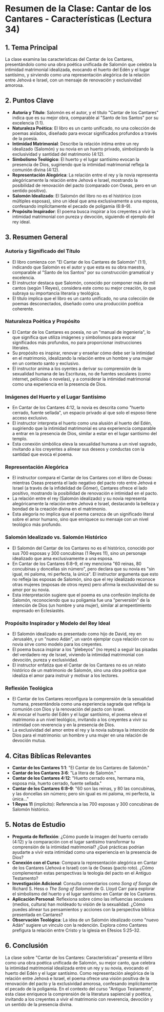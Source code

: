 # Resumen de la Clase: Cantar de los Cantares - Características (Lectura 34)

## 1. Tema Principal
La clase examina las características del Cantar de los Cantares, presentándolo como una obra poética unificada de Salomón que celebra la intimidad matrimonial idealizada, evocando el huerto del Edén y el lugar santísimo, y sirviendo como una representación alegórica de la relación entre Jehová e Israel, con un mensaje de renovación y exclusividad amorosa.

## 2. Puntos Clave
- **Autoría y Título**: Salomón es el autor, y el título "Cantar de los Cantares" indica que es su mejor obra, comparable al "Santo de los Santos" por su excelencia (1:1).
- **Naturaleza Poética**: El libro es un canto unificado, no una colección de poemas aislados, diseñado para evocar significados profundos a través de la poesía.
- **Intimidad Matrimonial**: Describe la relación íntima entre un rey idealizado (Salomón) y su novia en un huerto privado, simbolizando la exclusividad y santidad del matrimonio (4:12).
- **Simbolismo Teológico**: El huerto y el lugar santísimo evocan la presencia de Dios, sugiriendo que la intimidad matrimonial refleja la comunión divina (4:12).
- **Representación Alegórica**: La relación entre el rey y la novia representa alegóricamente la relación entre Jehová e Israel, mostrando la posibilidad de renovación del pacto (comparado con Oseas, pero en un sentido positivo).
- **Salomón Idealizado**: El Salomón del libro no es el histórico (con múltiples esposas), sino un ideal que ama exclusivamente a una esposa, confesando implícitamente el pecado de poligamia (6:8–9).
- **Propósito Inspirador**: El poema busca inspirar a los creyentes a vivir la intimidad matrimonial con pureza y devoción, siguiendo el ejemplo del rey ideal.

## 3. Resumen General

### Autoría y Significado del Título
- El libro comienza con "El Cantar de los Cantares de Salomón" (1:1), indicando que Salomón es el autor y que esta es su obra maestra, comparable al "Santo de los Santos" por su construcción gramatical y excelencia.
- El instructor destaca que Salomón, conocido por componer más de mil cantos (según 1 Reyes), considera este como su mejor creación, lo que subraya su importancia literaria y teológica.
- El título implica que el libro es un canto unificado, no una colección de poemas desconectados, diseñado como una producción poética coherente.

### Naturaleza Poética y Propósito
- El Cantar de los Cantares es poesía, no un "manual de ingeniería", lo que significa que utiliza imágenes y simbolismos para evocar significados más profundos, no para proporcionar instrucciones literales.
- Su propósito es inspirar, renovar y enseñar cómo debe ser la intimidad en el matrimonio, idealizando la relación entre un hombre y una mujer en un contexto santo y exclusivo.
- El instructor anima a los oyentes a derivar su comprensión de la sexualidad humana de las Escrituras, no de fuentes seculares (como internet, películas o novelas), y a considerar la intimidad matrimonial como una experiencia en la presencia de Dios.

### Imágenes del Huerto y el Lugar Santísimo
- En Cantar de los Cantares 4:12, la novia es descrita como "huerto cerrado, fuente sellada", un espacio privado al que solo el esposo tiene acceso exclusivo.
- El instructor interpreta el huerto como una alusión al huerto del Edén, sugiriendo que la intimidad matrimonial es una experiencia comparable a entrar en la presencia de Dios, similar a estar en el lugar santísimo del templo.
- Esta conexión simbólica eleva la sexualidad humana a un nivel sagrado, invitando a los creyentes a alinear sus deseos y conductas con la santidad que evoca el poema.

### Representación Alegórica
- El instructor compara el Cantar de los Cantares con el libro de Oseas: mientras Oseas presenta el lado negativo del pacto roto entre Jehová e Israel (a través de la infidelidad de Gómer), Cantares ofrece el lado positivo, mostrando la posibilidad de renovación e intimidad en el pacto.
- La relación entre el rey (Salomón idealizado) y su novia representa alegóricamente la relación entre Jehová e Israel, destacando la belleza y bondad de la creación divina en el matrimonio.
- Esta alegoría no implica que el poema carezca de un significado literal sobre el amor humano, sino que enriquece su mensaje con un nivel teológico más profundo.

### Salomón Idealizado vs. Salomón Histórico
- El Salomón del Cantar de los Cantares no es el histórico, conocido por sus 700 esposas y 300 concubinas (1 Reyes 11), sino un personaje idealizado que ama exclusivamente a una esposa.
- En Cantar de los Cantares 6:8–9, el rey menciona "60 reinas, 80 concubinas y doncellas sin número", pero declara que su novia es "sin igual, mi paloma, mi perfecta, la única". El instructor argumenta que esto no refleja las esposas de Salomón, sino que el rey idealizado reconoce otras mujeres (esposas de otros reyes) pero afirma la exclusividad de su amor por su novia.
- Esta interpretación sugiere que el poema es una confesión implícita de Salomón, reconociendo que su poligamia fue una "perversión" de la intención de Dios (un hombre y una mujer), similar al arrepentimiento expresado en Eclesiastés.

### Propósito Inspirador y Modelo del Rey Ideal
- El Salomón idealizado es presentado como hijo de David, rey en Jerusalén, y un "nuevo Adán", un varón ejemplar cuya relación con su novia sirve como modelo para los creyentes.
- El poema busca inspirar a los "plebeyos" (no reyes) a seguir las pisadas del verdadero rey de Israel, viviendo la intimidad matrimonial con devoción, pureza y exclusividad.
- El instructor enfatiza que el Cantar de los Cantares no es un relato histórico de un matrimonio de Salomón, sino una obra poética que idealiza el amor para instruir y motivar a los lectores.

### Reflexión Teológica
- El Cantar de los Cantares reconfigura la comprensión de la sexualidad humana, presentándola como una experiencia sagrada que refleja la comunión con Dios y la renovación del pacto con Israel.
- Al evocar el huerto del Edén y el lugar santísimo, el poema eleva el matrimonio a un nivel teológico, invitando a los creyentes a vivir su intimidad con reverencia y en la presencia de Dios.
- La exclusividad del amor entre el rey y la novia subraya la intención de Dios para el matrimonio: un hombre y una mujer en una relación de devoción mutua.

## 4. Citas Bíblicas Relevantes
- **Cantar de los Cantares 1:1**: "El Cantar de los Cantares de Salomón."
- **Cantar de los Cantares 3:6**: "La litera de Salomón."
- **Cantar de los Cantares 4:12**: "Huerto cerrado eres, hermana mía, esposa mía, huerto cerrado, fuente sellada."
- **Cantar de los Cantares 6:8–9**: "60 son las reinas, y 80 las concubinas, y las doncellas sin número; pero sin igual es mi paloma, mi perfecta, la única…"
- **1 Reyes 11** (implícito): Referencia a las 700 esposas y 300 concubinas de Salomón histórico.

## 5. Notas de Estudio
- **Pregunta de Reflexión**: ¿Cómo puede la imagen del huerto cerrado (4:12) y la comparación con el lugar santísimo transformar tu comprensión de la intimidad matrimonial? ¿Qué prácticas podrían ayudarte a vivir esta intimidad como una experiencia en la presencia de Dios?
- **Conexión con el Curso**: Compara la representación alegórica en Cantar de los Cantares (Jehová e Israel) con la de Oseas (pacto roto). ¿Cómo complementan estas perspectivas la teología del pacto en el Antiguo Testamento?
- **Investigación Adicional**: Consulta comentarios como *Song of Songs* de Richard S. Hess o *The Song of Solomon* de G. Lloyd Carr para explorar el simbolismo del huerto y el lugar santísimo en Cantar de los Cantares.
- **Aplicación Personal**: Reflexiona sobre cómo las influencias seculares (medios, cultura) han moldeado tu visión de la sexualidad. ¿Cómo puedes alinear tus pensamientos y acciones con la perspectiva bíblica presentada en Cantares?
- **Observación Teológica**: La idea de un Salomón idealizado como "nuevo Adán" sugiere un vínculo con la redención. Explora cómo Cantares prefigura la relación entre Cristo y la iglesia en Efesios 5:25–32.

## 6. Conclusión
La clase sobre "Cantar de los Cantares: Características" presenta el libro como una obra poética unificada de Salomón, su mejor canto, que celebra la intimidad matrimonial idealizada entre un rey y su novia, evocando el huerto del Edén y el lugar santísimo. Como representación alegórica de la relación entre Jehová e Israel, el poema ofrece una visión positiva de la renovación del pacto y la exclusividad amorosa, confesando implícitamente el pecado de la poligamia. En el contexto del curso "Antiguo Testamento", esta clase enriquece la comprensión de la literatura sapiencial y poética, invitando a los creyentes a vivir el matrimonio con reverencia, devoción y un sentido de la presencia divina.